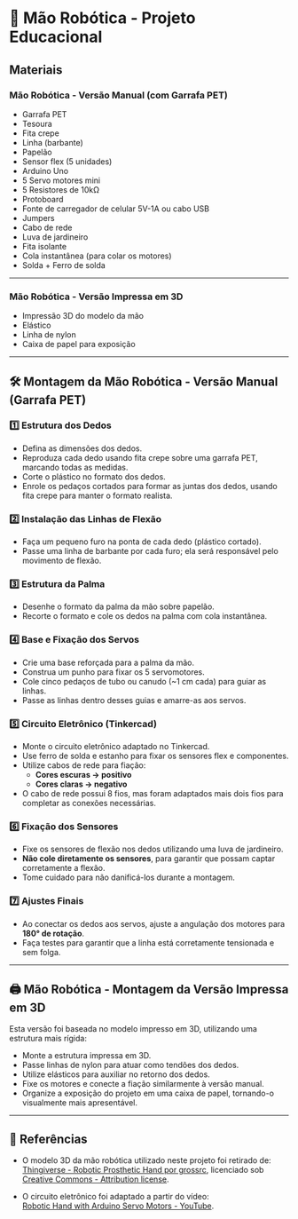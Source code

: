# 🦾 Mão Robótica - Projeto Educacional

## Materiais

### Mão Robótica - Versão Manual (com Garrafa PET)

- Garrafa PET
- Tesoura
- Fita crepe
- Linha (barbante)
- Papelão
- Sensor flex (5 unidades)
- Arduino Uno
- 5 Servo motores mini
- 5 Resistores de 10kΩ
- Protoboard
- Fonte de carregador de celular 5V-1A ou cabo USB
- Jumpers
- Cabo de rede
- Luva de jardineiro
- Fita isolante
- Cola instantânea (para colar os motores)
- Solda + Ferro de solda

---

### Mão Robótica - Versão Impressa em 3D

- Impressão 3D do modelo da mão
- Elástico
- Linha de nylon
- Caixa de papel para exposição

---

## 🛠️ Montagem da Mão Robótica - Versão Manual (Garrafa PET)

### 1️⃣ Estrutura dos Dedos

- Defina as dimensões dos dedos.
- Reproduza cada dedo usando fita crepe sobre uma garrafa PET, marcando todas as medidas.
- Corte o plástico no formato dos dedos.
- Enrole os pedaços cortados para formar as juntas dos dedos, usando fita crepe para manter o formato realista.

### 2️⃣ Instalação das Linhas de Flexão

- Faça um pequeno furo na ponta de cada dedo (plástico cortado).
- Passe uma linha de barbante por cada furo; ela será responsável pelo movimento de flexão.

### 3️⃣ Estrutura da Palma

- Desenhe o formato da palma da mão sobre papelão.
- Recorte o formato e cole os dedos na palma com cola instantânea.

### 4️⃣ Base e Fixação dos Servos

- Crie uma base reforçada para a palma da mão.
- Construa um punho para fixar os 5 servomotores.
- Cole cinco pedaços de tubo ou canudo (~1 cm cada) para guiar as linhas.
- Passe as linhas dentro desses guias e amarre-as aos servos.

### 5️⃣ Circuito Eletrônico (Tinkercad)

- Monte o circuito eletrônico adaptado no Tinkercad.
- Use ferro de solda e estanho para fixar os sensores flex e componentes.
- Utilize cabos de rede para fiação:
  - **Cores escuras → positivo**
  - **Cores claras → negativo**
- O cabo de rede possui 8 fios, mas foram adaptados mais dois fios para completar as conexões necessárias.

### 6️⃣ Fixação dos Sensores

- Fixe os sensores de flexão nos dedos utilizando uma luva de jardineiro.
- **Não cole diretamente os sensores**, para garantir que possam captar corretamente a flexão.
- Tome cuidado para não danificá-los durante a montagem.

### 7️⃣ Ajustes Finais

- Ao conectar os dedos aos servos, ajuste a angulação dos motores para **180° de rotação**.
- Faça testes para garantir que a linha está corretamente tensionada e sem folga.

---

## 🖨️ Mão Robótica - Montagem da Versão Impressa em 3D

Esta versão foi baseada no modelo impresso em 3D, utilizando uma estrutura mais rígida:

- Monte a estrutura impressa em 3D.
- Passe linhas de nylon para atuar como tendões dos dedos.
- Utilize elásticos para auxiliar no retorno dos dedos.
- Fixe os motores e conecte a fiação similarmente à versão manual.
- Organize a exposição do projeto em uma caixa de papel, tornando-o visualmente mais apresentável.

---

## 📌 Referências

- O modelo 3D da mão robótica utilizado neste projeto foi retirado de:  
  [Thingiverse - Robotic Prosthetic Hand por grossrc](https://www.thingiverse.com/thing:1691704), licenciado sob [Creative Commons - Attribution license](https://creativecommons.org/licenses/by/4.0/).

- O circuito eletrônico foi adaptado a partir do vídeo:  
  [Robotic Hand with Arduino Servo Motors - YouTube](https://www.youtube.com/watch?v=BaVCxOJuXKs).





